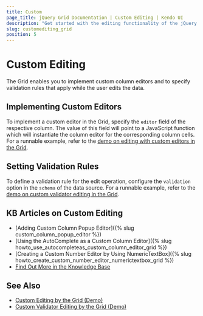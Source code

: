 ```yaml
---
title: Custom
page_title: jQuery Grid Documentation | Custom Editing | Kendo UI
description: "Get started with the editing functionality of the jQuery Grid by Kendo UI allowing you to manipulate the way the data is presented."
slug: customediting_grid
position: 5
---
```


# Custom Editing

The Grid enables you to implement custom column editors and to specify validation rules that apply while the user edits the data.

## Implementing Custom Editors

To implement a custom editor in the Grid, specify the `editor` field of the respective column. The value of this field will point to a JavaScript function which will instantiate the column editor for the corresponding column cells. For a runnable example, refer to the [demo on editing with custom editors in the Grid](https://demos.telerik.com/kendo-ui/grid/editing-custom).

## Setting Validation Rules

To define a validation rule for the edit operation, configure the `validation` option in the `schema` of the data source. For a runnable example, refer to the [demo on custom validator editing in the Grid](https://demos.telerik.com/kendo-ui/grid/editing-custom-validation).

## KB Articles on Custom Editing

* [Adding Custom Column Popup Editor]({% slug custom_column_popup_editor %})
* [Using the AutoComplete as a Custom Column Editor]({% slug howto_use_autocompleteas_custom_column_editor_grid %})
* [Creating a Custom Number Editor by Using NumericTextBox]({% slug howto_create_custom_number_editor_numerictextbox_grid %})
* [Find Out More in the Knowledge Base](/knowledge-base)

## See Also

* [Custom Editing by the Grid (Demo)](https://demos.telerik.com/kendo-ui/grid/editing-custom)
* [Custom Validator Editing by the Grid (Demo)](https://demos.telerik.com/kendo-ui/grid/editing-custom-validation)
